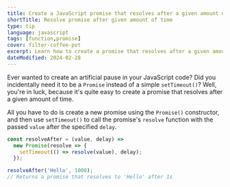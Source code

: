 ```yaml
---
title: Create a JavaScript promise that resolves after a given amount of time
shortTitle: Resolve promise after given amount of time
type: tip
language: javascript
tags: [function,promise]
cover: filter-coffee-pot
excerpt: Learn how to create a promise that resolves after a given amount of time in JavaScript.
dateModified: 2024-02-28
---
```


Ever wanted to create an artificial pause in your JavaScript code? Did you incidentally need it to be a `Promise` instead of a simple `setTimeout()`? Well, you're in luck, because it's quite easy to create a promise that resolves after a given amount of time.

All you have to do is create a new promise using the `Promise()` constructor, and then use `setTimeout()` to call the promise's `resolve` function with the passed `value` after the specified `delay`.

```js
const resolveAfter = (value, delay) =>
  new Promise(resolve => {
    setTimeout(() => resolve(value), delay);
  });

resolveAfter('Hello', 1000);
// Returns a promise that resolves to 'Hello' after 1s
```
